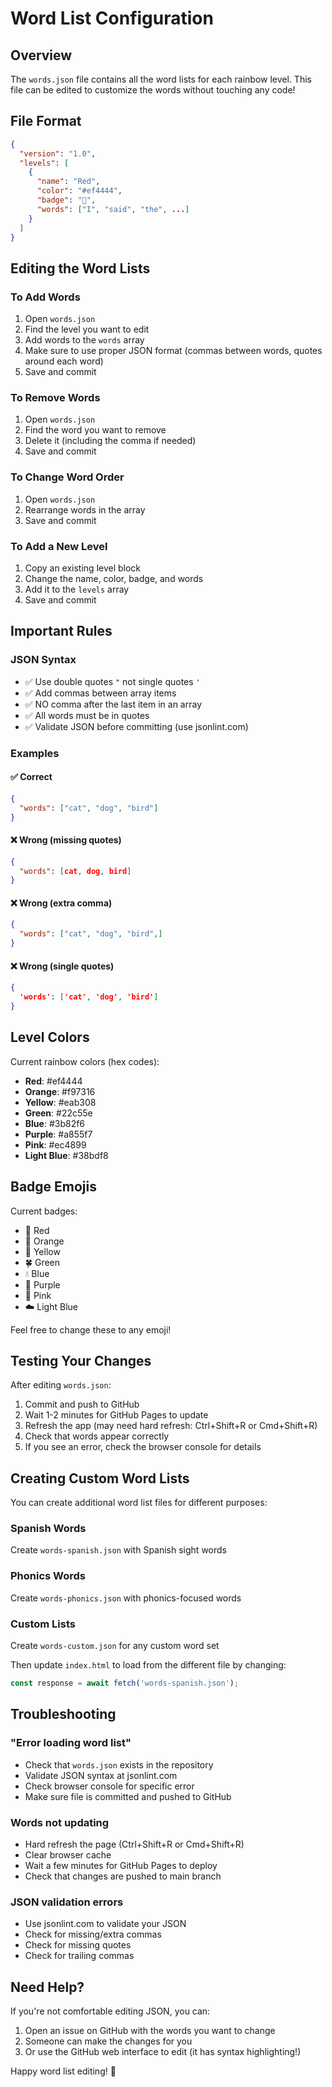 # Word List Configuration

## Overview
The `words.json` file contains all the word lists for each rainbow level. This file can be edited to customize the words without touching any code!

## File Format

```json
{
  "version": "1.0",
  "levels": [
    {
      "name": "Red",
      "color": "#ef4444",
      "badge": "🍓",
      "words": ["I", "said", "the", ...]
    }
  ]
}
```

## Editing the Word Lists

### To Add Words
1. Open `words.json`
2. Find the level you want to edit
3. Add words to the `words` array
4. Make sure to use proper JSON format (commas between words, quotes around each word)
5. Save and commit

### To Remove Words
1. Open `words.json`
2. Find the word you want to remove
3. Delete it (including the comma if needed)
4. Save and commit

### To Change Word Order
1. Open `words.json`
2. Rearrange words in the array
3. Save and commit

### To Add a New Level
1. Copy an existing level block
2. Change the name, color, badge, and words
3. Add it to the `levels` array
4. Save and commit

## Important Rules

### JSON Syntax
- ✅ Use double quotes `"` not single quotes `'`
- ✅ Add commas between array items
- ✅ NO comma after the last item in an array
- ✅ All words must be in quotes
- ✅ Validate JSON before committing (use jsonlint.com)

### Examples

#### ✅ Correct
```json
{
  "words": ["cat", "dog", "bird"]
}
```

#### ❌ Wrong (missing quotes)
```json
{
  "words": [cat, dog, bird]
}
```

#### ❌ Wrong (extra comma)
```json
{
  "words": ["cat", "dog", "bird",]
}
```

#### ❌ Wrong (single quotes)
```json
{
  'words': ['cat', 'dog', 'bird']
}
```

## Level Colors

Current rainbow colors (hex codes):
- **Red**: #ef4444
- **Orange**: #f97316
- **Yellow**: #eab308
- **Green**: #22c55e
- **Blue**: #3b82f6
- **Purple**: #a855f7
- **Pink**: #ec4899
- **Light Blue**: #38bdf8

## Badge Emojis

Current badges:
- 🍓 Red
- 🍊 Orange
- 🐤 Yellow
- 🍀 Green
- 💧 Blue
- 🔮 Purple
- 🦄 Pink
- ☁️ Light Blue

Feel free to change these to any emoji!

## Testing Your Changes

After editing `words.json`:
1. Commit and push to GitHub
2. Wait 1-2 minutes for GitHub Pages to update
3. Refresh the app (may need hard refresh: Ctrl+Shift+R or Cmd+Shift+R)
4. Check that words appear correctly
5. If you see an error, check the browser console for details

## Creating Custom Word Lists

You can create additional word list files for different purposes:

### Spanish Words
Create `words-spanish.json` with Spanish sight words

### Phonics Words
Create `words-phonics.json` with phonics-focused words

### Custom Lists
Create `words-custom.json` for any custom word set

Then update `index.html` to load from the different file by changing:
```javascript
const response = await fetch('words-spanish.json');
```

## Troubleshooting

### "Error loading word list"
- Check that `words.json` exists in the repository
- Validate JSON syntax at jsonlint.com
- Check browser console for specific error
- Make sure file is committed and pushed to GitHub

### Words not updating
- Hard refresh the page (Ctrl+Shift+R or Cmd+Shift+R)
- Clear browser cache
- Wait a few minutes for GitHub Pages to deploy
- Check that changes are pushed to main branch

### JSON validation errors
- Use jsonlint.com to validate your JSON
- Check for missing/extra commas
- Check for missing quotes
- Check for trailing commas

## Need Help?

If you're not comfortable editing JSON, you can:
1. Open an issue on GitHub with the words you want to change
2. Someone can make the changes for you
3. Or use the GitHub web interface to edit (it has syntax highlighting!)

Happy word list editing! 🌈
